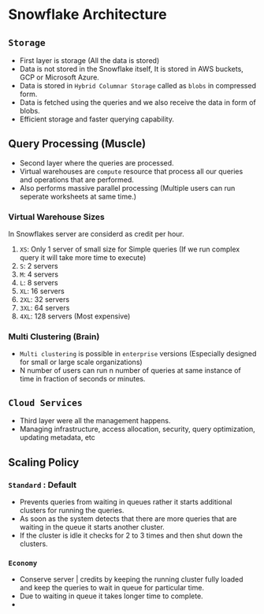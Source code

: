 # Snowflake Architecture

## `Storage`
- First layer is storage (All the data is stored)
- Data is not stored in the Snowflake itself, It is stored in AWS buckets, GCP or Microsoft Azure.
- Data is stored in `Hybrid Columnar Storage` called as `blobs` in compressed form.
- Data is fetched using the queries and we also receive the data in form of blobs.
- Efficient storage and faster querying capability.

## Query Processing (Muscle)
- Second layer where the queries are processed.
- Virtual warehouses are `compute` resource that process all our queries and operations that are performed.
- Also performs massive parallel processing (Multiple users can run seperate worksheets at same time.)

### Virtual Warehouse Sizes

In Snowflakes server are considerd as credit per hour.

1. `XS`: Only 1 server of small size for Simple queries (If we run complex query it will take more time to execute)
2. `S`: 2 servers
3. `M`: 4 servers
4. `L`: 8 servers
5. `XL`: 16 servers
6. `2XL`: 32 servers
7. `3XL`: 64 servers
8. `4XL`: 128 servers (Most expensive)

### Multi Clustering (Brain)
- `Multi clustering` is possible in `enterprise` versions (Especially designed for small or large scale organizations)
- N number of users can run n number of queries at same instance of time in fraction of seconds or minutes.

## `Cloud Services`
- Third layer were all the management happens.
- Managing infrastructure, access allocation, security, query optimization, updating metadata, etc

## Scaling Policy

### `Standard` : Default

- Prevents queries from waiting in queues rather it starts additional clusters for running the queries.
- As soon as the system detects that there are more queries that are waiting in the queue it starts another cluster.
- If the cluster is idle it checks for 2 to 3 times and then shut down the clusters.

### `Economy`

- Conserve server | credits by keeping the running cluster fully loaded and keep the queries to wait in queue for particular time.
- Due to waiting in queue it takes longer time to complete.
- 
